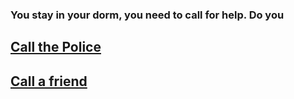### You stay in your dorm, you need to call for help. Do you

## [Call the Police](call-police/call.police.md)

## [Call a friend](call-friend/call-friend.md)
